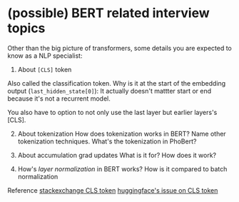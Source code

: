 # (possible) BERT related interview topics 

Other than the big picture of transformers, some details you are expected to know as a NLP specialist:

1. About `[CLS]` token

Also called the classification token. Why is it at the start of the embedding output (`last_hidden_state[0]`): It actually doesn't mattter start or end because it's not a recurrent model. 

You also have to option to not only use the last layer but earlier layers's [CLS].


2. About tokenization
How does tokenization works in BERT? Name other tokenization techniques. What's the tokenization in PhoBert?

3. About accumulation grad updates
What is it for? How does it work?

4. How's *layer normalization* in BERT works? How is it compared to batch normalization

Reference
[stackexchange CLS token](https://datascience.stackexchange.com/questions/66207/what-is-purpose-of-the-cls-token-and-why-is-its-encoding-output-important)
[huggingface's issue on CLS token](https://github.com/huggingface/transformers/issues/7540)

